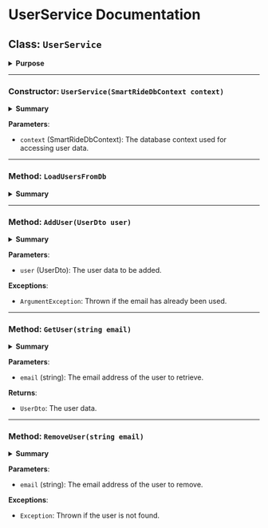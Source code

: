 # UserService Documentation

## Class: `UserService`

<details>
<summary><strong>Purpose</strong></summary>
Manages all user-related operations such as adding, retrieving, and removing users.
</details>

---

### Constructor: `UserService(SmartRideDbContext context)`

<details>
<summary><strong>Summary</strong></summary>
Initializes the `UserService` with the database context and loads users into the `HashMap`.
</details>

**Parameters**:
- `context` (SmartRideDbContext): The database context used for accessing user data.

---

### Method: `LoadUsersFromDb`

<details>
<summary><strong>Summary</strong></summary>
Loads all users from the database into the `HashMap` for efficient retrieval.
</details>

---

### Method: `AddUser(UserDto user)`

<details>
<summary><strong>Summary</strong></summary>
Adds a new user to the database and the `HashMap`.
</details>

**Parameters**:
- `user` (UserDto): The user data to be added.

**Exceptions**:
- `ArgumentException`: Thrown if the email has already been used.

---

### Method: `GetUser(string email)`

<details>
<summary><strong>Summary</strong></summary>
Retrieves a user by their email address.
</details>

**Parameters**:
- `email` (string): The email address of the user to retrieve.

**Returns**:
- `UserDto`: The user data.

---

### Method: `RemoveUser(string email)`

<details>
<summary><strong>Summary</strong></summary>
Removes a user from the database and the `HashMap`.
</details>

**Parameters**:
- `email` (string): The email address of the user to remove.

**Exceptions**:
- `Exception`: Thrown if the user is not found.

